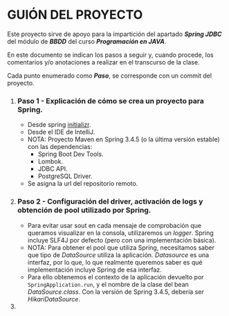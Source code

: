 # GUIÓN DEL PROYECTO 

Este proyecto sirve de apoyo para la impartición del apartado **_Spring JDBC_** del módulo de **_BBDD_**
del curso **_Programación en JAVA_**.

En este documento se indican los pasos a seguir y, cuando procede, los comentarios y/o anotaciones a realizar en el 
transcurso de la clase.

Cada punto enumerado como **_Paso_**, se corresponde con un commit del proyecto.
1. ### Paso 1 - Explicación de cómo se crea un proyecto para Spring.
   * Desde spring [initializr](https://start.spring.io/index.html).
   * Desde el IDE de IntelliJ.
   - NOTA: Proyecto Maven en Spring 3.4.5 (o la última versión estable) con las dependencias:
     * Spring Boot Dev Tools.
     * Lombok.
     * JDBC API.
     * PostgreSQL Driver.
   * Se asigna la url del repositorio remoto.
2. ### Paso 2 -  Configuración del driver, activación de logs y obtención de pool utilizado por Spring.
    * Para evitar usar sout en cada mensaje de comprobación que queramos visualizar en la consola, utilizaremos 
   un _logger_. Spring incluye SLF4J por defecto (pero con una implementación básica).
    - NOTA: Para obtener el pool que utiliza Spring, necesitamos saber que tipo de _DataSource_ utiliza la aplicación.
   _Datasource_ es una interfaz, por lo que, lo que realmente queremos saber es qué implementación incluye Spring de 
   esa interfaz.
    - Para ello obtenemos el contexto de la aplicación devuelto por `SpringApplication.run`, y el nombre de la clase 
   del bean _DataSource.class_. Con la versión de Spring 3.4.5, debería ser _HikariDataSource_. 
    
3. 
   
    